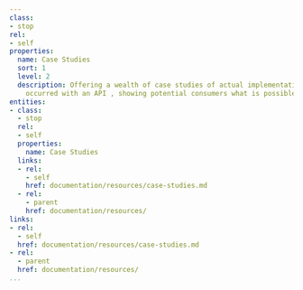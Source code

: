 ```yaml
---
class:
- stop
rel:
- self
properties:
  name: Case Studies
  sort: 1
  level: 2
  description: Offering a wealth of case studies of actual implementations that have
    occurred with an API , showing potential consumers what is possible.
entities:
- class:
  - stop
  rel:
  - self
  properties:
    name: Case Studies
  links:
  - rel:
    - self
    href: documentation/resources/case-studies.md
  - rel:
    - parent
    href: documentation/resources/
links:
- rel:
  - self
  href: documentation/resources/case-studies.md
- rel:
  - parent
  href: documentation/resources/
...
```

